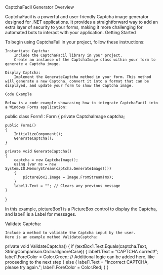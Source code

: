 CaptchaFacil Generator
Overview

CaptchaFacil is a powerful and user-friendly Captcha image generator designed for .NET applications. It provides a straightforward way to add an extra layer of security to your forms, making it more challenging for automated bots to interact with your application.
Getting Started

To begin using CaptchaFail in your project, follow these instructions:

    Instantiate Captcha:
        Include the CaptchaFacil library in your project.
        Create an instance of the CaptchaImage class within your form to generate a Captcha image.

    Display Captcha:
        Implement the GenerateCaptcha method in your form. This method will generate a new Captcha, convert it into a format that can be displayed, and update your form to show the Captcha image.

    Code Example

    Below is a code example showcasing how to integrate CaptchaFacil into a Windows Forms application:

public class Form1 : Form
{
    private CaptchaImage captcha;

    public Form1()
    {
        InitializeComponent();
        GenerateCaptcha();
    }

    private void GenerateCaptcha()
    {
        captcha = new CaptchaImage();
        using (var ms = new System.IO.MemoryStream(captcha.GenerateImage()))
        {
            pictureBox1.Image = Image.FromStream(ms);
        }
        label1.Text = ""; // Clears any previous message
    }
}

In this example, pictureBox1 is a PictureBox control to display the Captcha, and label1 is a Label for messages.

Validate Captcha:

    Include a method to validate the Captcha input by the user.
    Here is an example method ValidateCaptcha:

private void ValidateCaptcha()
{
    if (textBox1.Text.Equals(captcha.Text, StringComparison.OrdinalIgnoreCase))
    {
        label1.Text = "CAPTCHA correct!";
        label1.ForeColor = Color.Green;
        // Additional logic can be added here, like proceeding to the next step
    }
    else
    {
        label1.Text = "Incorrect CAPTCHA, please try again.";
        label1.ForeColor = Color.Red;
    }
}